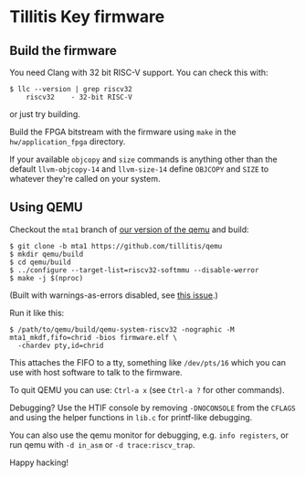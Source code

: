 # Tillitis Key firmware

## Build the firmware

You need Clang with 32 bit RISC-V support. You can check this with:

```
$ llc --version | grep riscv32
    riscv32    - 32-bit RISC-V
```

or just try building.

Build the FPGA bitstream with the firmware using `make` in the
`hw/application_fpga` directory.

If your available `objcopy` and `size` commands is anything other than
the default `llvm-objcopy-14` and `llvm-size-14` define `OBJCOPY` and
`SIZE` to whatever they're called on your system.

## Using QEMU

Checkout the `mta1` branch of [our version of the
qemu](https://github.com/tillitis/qemu) and build:

```
$ git clone -b mta1 https://github.com/tillitis/qemu
$ mkdir qemu/build
$ cd qemu/build
$ ../configure --target-list=riscv32-softmmu --disable-werror
$ make -j $(nproc)
```

(Built with warnings-as-errors disabled, see [this
issue](https://github.com/tillitis/qemu/issues/3).)

Run it like this:

```
$ /path/to/qemu/build/qemu-system-riscv32 -nographic -M mta1_mkdf,fifo=chrid -bios firmware.elf \
  -chardev pty,id=chrid
```

This attaches the FIFO to a tty, something like `/dev/pts/16` which
you can use with host software to talk to the firmware.

To quit QEMU you can use: `Ctrl-a x` (see `Ctrl-a ?` for other commands).

Debugging? Use the HTIF console by removing `-DNOCONSOLE` from the
`CFLAGS` and using the helper functions in `lib.c` for printf-like
debugging.

You can also use the qemu monitor for debugging, e.g. `info
registers`, or run qemu with `-d in_asm` or `-d trace:riscv_trap`.

Happy hacking!
